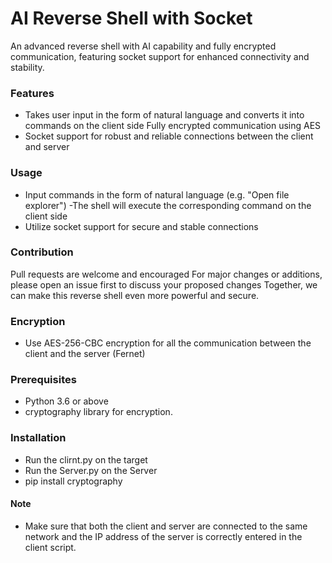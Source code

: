 # AI Reverse Shell with Socket
An advanced reverse shell with AI capability and fully encrypted communication, featuring socket support for enhanced connectivity and stability.

### Features
- Takes user input in the form of natural language and converts it into commands on the client side
Fully encrypted communication using AES
- Socket support for robust and reliable connections between the client and server
### Usage
- Input commands in the form of natural language (e.g. "Open file explorer")
 -The shell will execute the corresponding command on the client side
- Utilize socket support for secure and stable connections
### Contribution
Pull requests are welcome and encouraged
For major changes or additions, please open an issue first to discuss your proposed changes
Together, we can make this reverse shell even more powerful and secure.

### Encryption
- Use AES-256-CBC encryption for all the communication between the client and the server (Fernet)

### Prerequisites
- Python 3.6 or above
- cryptography library for encryption.

### Installation
- Run the clirnt.py on the target
- Run the Server.py on the Server
- pip install cryptography

#### Note
- Make sure that both the client and server are connected to the same network and the IP address of the server is correctly entered in the client script.



